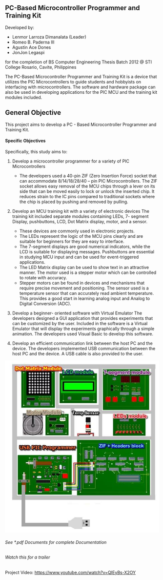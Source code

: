 ## PC-Based Microcontroller Programmer and Training Kit

Developed by:
* Lenmor Larroza Dimanalata (Leader)
* Romeo B. Paderna III
* Agustin Ace Dones
* JonJon Legaspi

for the completion of BS Computer Engineering Thesis
Batch 2012 @ STI College Rosario, Cavite, Philippines

The PC-Based Microcontroller Programmer and Training Kit is a device that utilizes the PIC Microcontrollers to guide students and hobbyists on interfacing with microcontrollers. The software and hardware package can also be used in developing applications for the PIC MCU and the training kit modules included.

## General Objective
This project aims to develop a PC - Based Microcontroller Programmer
and Training Kit.  

#### Specific Objectives 
Specifically, this study aims to:

1. Develop a microcontroller programmer for a variety of PIC Microcontrollers

    * The developers used a 40-pin ZIF (Zero Insertion Force) socket
    that can accommodate 8/14/18/28/40 – pin PIC Microcontrollers. The ZIF     socket allows easy removal of the MCU chips through a lever on its side that can be moved easily to lock or unlock the inserted chip. It
reduces strain to the IC pins compared to traditional sockets where the chip is placed by pushing and removed by pulling.

2. Develop an MCU training kit with a variety of electronic devices The training kit included separate modules containing LEDs, 7-
segment Display, pushbuttons, LCD, Dot Matrix display, motor, and a sensor. 

    * These devices are commonly used in electronic projects. 
    * The LEDs represent the logic of the MCU pins clearly and are suitable for beginners for they are easy to interface. 
    * The 7-segment displays are good numerical indicators, while the LCD is suitable for displaying messages. Pushbuttons are essential in studying MCU input and can be used for event-triggered applications. 
    * The LED Matrix display can be used to show text in an attractive manner. The motor used is a stepper motor which can be controlled to rotate with accuracy. 
    * Stepper motors can be found in devices and mechanisms that require precise movement and positioning. The sensor used is a temperature sensor that can accurately read ambient temperature.
This provides a good start in learning analog input and Analog to Digital Conversion (ADC).

3. Develop a beginner- oriented software with Virtual Emulator The developers designed a GUI application that provides experiments that can be customized by the user. Included in the software is a Virtual Emulator that will display the experiments graphically through a simple animation. The developers used Visual Basic to develop this software.

4. Develop an efficient communication link between the host PC and the device.
The developers implemented USB communication between the host PC and the device. A USB cable is also provided to the user.


![alt text](https://github.com/lenmorld/PICMicroProgrammer/blob/master/full.JPG "Logo Title Text 1")


###### See *.pdf Documents for complete Documentation 

###### Watch this for a trailer
Project Video: https://www.youtube.com/watch?v=QIEyBs-X2OY
